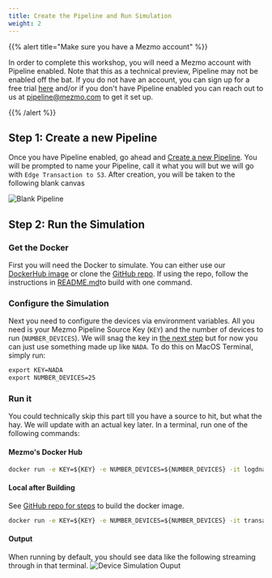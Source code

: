 ```yaml
---
title: Create the Pipeline and Run Simulation
weight: 2
---
```


{{% alert title="Make sure you have a Mezmo account" %}}

In order to complete this workshop, you will need a Mezmo account with Pipeline enabled.  Note that this as a technical preview, Pipeline may not be enabled off the bat.  If you do not have an account, you can sign up for a free trial [here](https://mezmo.com/signup) and/or if you don't have Pipeline enabled you can reach out to us at [pipeline@mezmo.com](mailto:pipeline@mezmo.com) to get it set up.

{{% /alert %}}

## Step 1: Create a new Pipeline

Once you have Pipeline enabled, go ahead and [Create a new Pipeline](https://app.mezmo.com/pipelines/pipeline/new).  You will be prompted to name your Pipeline, call it what you will but we will go with `Edge Transaction to S3`.  After creation, you will be taken to the following blank canvas

![Blank Pipeline](../../images/pipeline_blank.png)

## Step 2: Run the Simulation

### Get the Docker
First you will need the Docker to simulate.  You can either use our [DockerHub image](https://hub.docker.com/repository/docker/logdna/transaction-device-sim) or clone the [GitHub repo](https://github.com/logdna/financialTransactionDeviceSim).  If using the repo, follow the instructions in [README.md](https://github.com/logdna/financialTransactionDeviceSim/blob/main/README.md)to build with one command.

### Configure the Simulation
Next you need to configure the devices via environment variables.  All you need is your Mezmo Pipeline Source Key (`KEY`) and the number of devices to run (`NUMBER_DEVICES`).  We will snag the key in [the next step](/mezmo-workshops/transaction-to-s3/docs/sources.md) but for now you can just use something made up like `NADA`.  To do this on MacOS Terminal, simply run:

```cmd
export KEY=NADA
export NUMBER_DEVICES=25
```

### Run it
You could technically skip this part till you have a source to hit, but what the hay.  We will update with an actual key later.  In a terminal, run one of the following commands:

#### Mezmo's Docker Hub
```cmd
docker run -e KEY=${KEY} -e NUMBER_DEVICES=${NUMBER_DEVICES} -it logdna/transaction-device-sim:0.1.0
```

#### Local after Building
See [GitHub repo for steps](https://github.com/logdna/financialTransactionDeviceSim#build-the-docker-image) to build the docker image.
```cmd
docker run -e KEY=${KEY} -e NUMBER_DEVICES=${NUMBER_DEVICES} -it transaction-device-sim
```

#### Output
When running by default, you should see data like the following streaming through in that terminal.
![Device Simulation Ouput](../../images/device_simulation_output.png)

